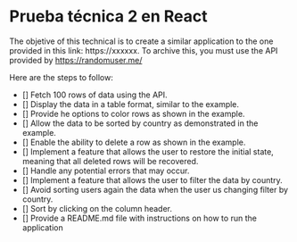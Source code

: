 # Prueba técnica 2 en React

The objetive of this technical is to create a similar application to the one provided in this link: https://xxxxxx. To archive this, you must use the API provided by https://randomuser.me/

Here are the steps to follow:

- [] Fetch 100 rows of data using the API.
- [] Display the data in a table format, similar to the example.
- [] Provide he options to color rows as shown in the example.
- [] Allow the data to be sorted by country as demonstrated in the example.
- [] Enable the ability to delete a row as shown in the example.
- [] Implement a feature that allows the user to restore the initial state, meaning that all deleted rows will be recovered.
- [] Handle any potential errors that may occur.
- [] Implement a feature that allows the user to filter the data by country.
- [] Avoid sorting users again the data when the user us changing filter by country.
- [] Sort by clicking on the column header.
- [] Provide a README.md file with instructions on how to run the application
